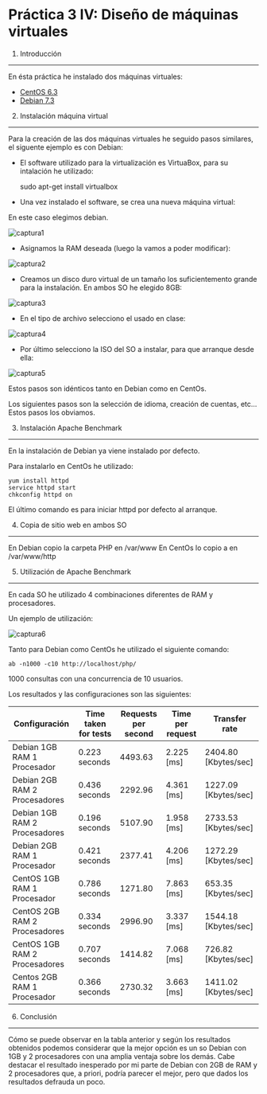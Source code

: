 Práctica 3 IV: Diseño de máquinas virtuales
===========================================

1. Introducción
---------------

En ésta práctica he instalado dos máquinas virtuales:

*  [CentOS 6.3](http://www.centos.org/download/)
*  [Debian 7.3](http://www.debian.org/index.es.html)


2. Instalación máquina virtual
------------------------------

Para la creación de las dos máquinas virtuales he seguido pasos similares, el siguente ejemplo es con Debian:

*  El software utilizado para la virtualización es VirtuaBox, para su intalación he utilizado:
    
    sudo apt-get install virtualbox

*  Una vez instalado el software, se crea una nueva máquina virtual:

En este caso elegimos debian.

![captura1](https://dl.dropbox.com/s/krhi2308sxm6nlo/captura%201%20debian.png)

*  Asignamos la RAM deseada (luego la vamos a poder modificar):

![captura2](https://dl.dropbox.com/s/rh7p7vl9w85jg23/captura%202%20debian.png)

*  Creamos un disco duro virtual de un tamaño los suficientemento grande para la instalación. En ambos SO he elegido 8GB:

![captura3](https://dl.dropbox.com/s/o9h5gqhm1w3ecbi/captura%203%20debian.png)

*  En el tipo de archivo selecciono el usado en clase:

![captura4](https://dl.dropbox.com/s/pekcqtarozzz1q2/captura%204%20debian.png)

*  Por último selecciono la ISO del SO a instalar, para que arranque desde ella:

![captura5](https://dl.dropbox.com/s/rnw5anzbga2koet/captura%206%20debian.png)

Estos pasos son idénticos tanto en Debian como en CentOs.

Los siguientes pasos son la selección de idioma, creación de cuentas, etc... Estos pasos los obviamos.

3. Instalación Apache Benchmark
-------------------------------

En la instalación de Debian ya viene instalado por defecto.

Para instalarlo en CentOs he utilizado:

    yum install httpd
    service httpd start
    chkconfig httpd on

El último comando es para iniciar httpd por defecto al arranque.

4. Copia de sitio web en ambos SO
---------------------------------

En Debian copio la carpeta PHP en /var/www
En CentOs lo copio a en /var/www/http

5. Utilización de Apache Benchmark
----------------------------------

En cada SO he utilizado 4 combinaciones diferentes de RAM y procesadores.

Un ejemplo de utilización:

![captura6](https://dl.dropbox.com/s/d3qtkgolvl2ulpx/bench%20debian.png)

Tanto para Debian como CentOs he utilizado el siguiente comando:

    ab -n1000 -c10 http://localhost/php/
    
1000 consultas con una concurrencia de 10 usuarios.

Los resultados y las configuraciones son las siguientes:

Configuración | Time taken for tests | Requests per second | Time per request | Transfer rate
------------- | -------------------- | ------------------- | ---------------- | -------------
Debian 1GB RAM 1 Procesador | 0.223 seconds | 4493.63 | 2.225 [ms] | 2404.80 [Kbytes/sec]
Debian 2GB RAM 2 Procesadores | 0.436 seconds | 2292.96 | 4.361 [ms] | 1227.09 [Kbytes/sec]
Debian 1GB RAM 2 Procesadores | 0.196 seconds | 5107.90 | 1.958 [ms] | 2733.53 [Kbytes/sec]
Debian 2GB RAM 1 Procesador | 0.421 seconds | 2377.41 | 4.206 [ms] | 1272.29 [Kbytes/sec]
CentOS 1GB RAM 1 Procesador | 0.786 seconds | 1271.80 | 7.863 [ms] | 653.35 [Kbytes/sec]
CentOS 2GB RAM 2 Procesadores | 0.334 seconds | 2996.90 | 3.337 [ms] | 1544.18 [Kbytes/sec]
CentOS 1GB RAM 2 Procesadores | 0.707 seconds | 1414.82 | 7.068 [ms] | 726.82 [Kbytes/sec]
Centos 2GB RAM 1 Procesador | 0.366 seconds | 2730.32 | 3.663 [ms] | 1411.02 [Kbytes/sec]

6. Conclusión
-------------

Cómo se puede observar en la tabla anterior y según los resultados obtenidos podemos considerar que la mejor
opción es un so Debian con 1GB y 2 procesadores con una amplia ventaja sobre los demás. Cabe destacar el resultado inesperado por mi parte de Debian con 2GB de RAM y 2 procesadores que, a priori, podría parecer el mejor, pero que dados los resultados defrauda un poco.

